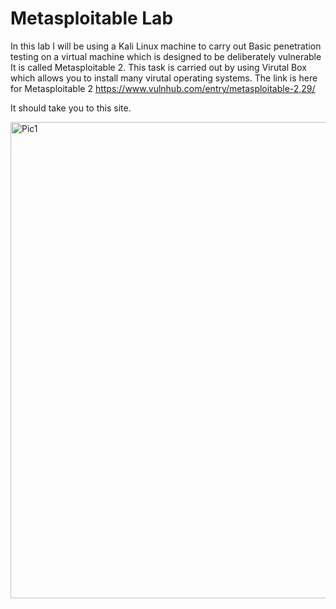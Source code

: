 # Metasploitable Lab
In this lab I will be using a Kali Linux machine to carry out Basic penetration testing on a virtual machine which is designed to be deliberately vulnerable It is called Metasploitable 2.
This task is carried out by using Virutal Box which allows you to install many virutal operating systems.
The link is here for Metasploitable 2
https://www.vulnhub.com/entry/metasploitable-2,29/

It should take you to this site.

<img width="1901" height="762" alt="Pic1" src="https://github.com/user-attachments/assets/9e48dd7b-38a0-43fe-b570-7c85fcfa7431" />







